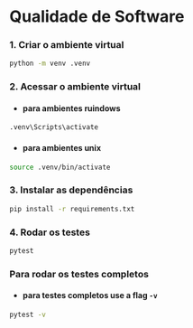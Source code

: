# Qualidade de Software

### 1. Criar o ambiente virtual

```bash
python -m venv .venv
```

### 2. Acessar o ambiente virtual
 - #### para ambientes ruindows

```bash
.venv\Scripts\activate
```

- #### para ambientes unix

```bash
source .venv/bin/activate
```

### 3. Instalar as dependências

```bash
pip install -r requirements.txt
```

### 4. Rodar os testes

```bash
pytest
```

### Para rodar os testes completos

- #### para testes completos use a flag `-v`

```bash
pytest -v
```
